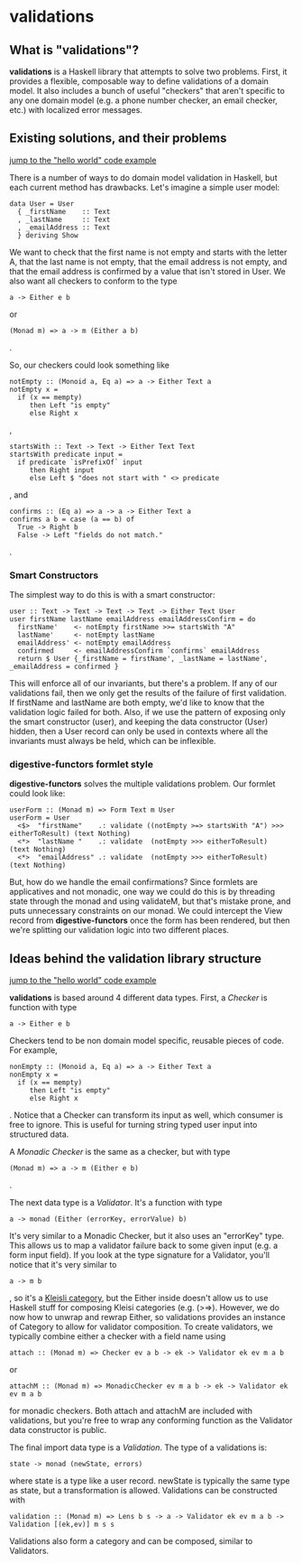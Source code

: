 validations
===========

What is "validations"?
----------------------

**validations** is a Haskell library that attempts to solve two
problems. First, it provides a flexible, composable way to define
validations of a domain model. It also includes a bunch of useful
"checkers" that aren't specific to any one domain model (e.g. a phone
number checker, an email checker, etc.) with localized error messages.

Existing solutions, and their problems
--------------------------------------

[jump to the "hello world" code example](#hello-world)

There is a number of ways to do domain model validation in Haskell, but
each current method has drawbacks. Let's imagine a simple user model:

``` {.sourceCode .literate .haskell}
data User = User
  { _firstName    :: Text
  , _lastName     :: Text
  , _emailAddress :: Text
  } deriving Show
```

We want to check that the first name is not empty and starts with the
letter A, that the last name is not empty, that the email address is not
empty, and that the email address is confirmed by a value that isn't
stored in User. We also want all checkers to conform to the type

``` {.sourceCode .haskell}
a -> Either e b
```

or

``` {.sourceCode .haskell}
(Monad m) => a -> m (Either a b)
```

.

So, our checkers could look something like

``` {.sourceCode .literate .haskell}
notEmpty :: (Monoid a, Eq a) => a -> Either Text a
notEmpty x =
  if (x == mempty)
     then Left "is empty"
     else Right x
```

,

``` {.sourceCode .literate .haskell}
startsWith :: Text -> Text -> Either Text Text
startsWith predicate input = 
  if predicate `isPrefixOf` input
     then Right input
     else Left $ "does not start with " <> predicate
```

, and

``` {.sourceCode .literate .haskell}
confirms :: (Eq a) => a -> a -> Either Text a
confirms a b = case (a == b) of
  True -> Right b
  False -> Left "fields do not match."
```

.

### Smart Constructors ###

The simplest way to do this is with a smart constructor:

``` {.sourceCode .literate .haskell}
user :: Text -> Text -> Text -> Text -> Either Text User
user firstName lastName emailAddress emailAddressConfirm = do
  firstName'    <- notEmpty firstName >>= startsWith "A"
  lastName'     <- notEmpty lastName
  emailAddress' <- notEmpty emailAddress
  confirmed     <- emailAddressConfirm `confirms` emailAddress
  return $ User {_firstName = firstName', _lastName = lastName', _emailAddress = confirmed }
```

This will enforce all of our invariants, but there's a problem. If any
of our validations fail, then we only get the results of the failure of
first validation. If firstName and lastName are both empty, we'd like to
know that the validation logic failed for both. Also, if we use the
pattern of exposing only the smart constructor (user), and keeping the
data constructor (User) hidden, then a User record can only be used in
contexts where all the invariants must always be held, which can be
inflexible.

### digestive-functors formlet style ###

**digestive-functors** solves the multiple validations problem. Our
formlet could look like:

``` {.sourceCode .literate .haskell}
userForm :: (Monad m) => Form Text m User
userForm = User
  <$>  "firstName"    .: validate ((notEmpty >=> startsWith "A") >>> eitherToResult) (text Nothing)
  <*>  "lastName "    .: validate  (notEmpty >>> eitherToResult)                     (text Nothing)
  <*>  "emailAddress" .: validate  (notEmpty >>> eitherToResult)                     (text Nothing)
```

But, how do we handle the email confirmations? Since formlets are
applicatives and not monadic, one way we could do this is by threading
state through the monad and using validateM, but that's mistake prone,
and puts unnecessary constraints on our monad. We could intercept the
View record from **digestive-functors** once the form has been rendered,
but then we're splitting our validation logic into two different places.

Ideas behind the validation library structure
---------------------------------------------

[jump to the "hello world" code example](#hello-world)

**validations** is based around 4 different data types. First, a
*Checker* is function with type

``` {.sourceCode .haskell}
a -> Either e b
```

Checkers tend to be non domain model specific, reusable pieces of code.
For example,

``` {.sourceCode .literate .haskell}
nonEmpty :: (Monoid a, Eq a) => a -> Either Text a
nonEmpty x =
  if (x == mempty)
     then Left "is empty"
     else Right x
```

. Notice that a Checker can transform its input as well, which consumer
is free to ignore. This is useful for turning string typed user input
into structured data.

A *Monadic Checker* is the same as a checker, but with type

``` {.sourceCode .haskell}
(Monad m) => a -> m (Either e b)
```

.

The next data type is a *Validator*. It's a function with type

``` {.sourceCode .haskell}
a -> monad (Either (errorKey, errorValue) b)
```

It's very similar to a Monadic Checker, but it also uses an "errorKey"
type. This allows us to map a validator failure back to some given input
(e.g. a form input field). If you look at the type signature for a
Validator, you'll notice that it's very similar to

``` {.sourceCode .haskell}
a -> m b
```

, so it's a [Kleisli
category](http://www.haskell.org/haskellwiki/Monad_laws), but the Either
inside doesn't allow us to use Haskell stuff for composing Kleisi
categories (e.g. (\>=\>). However, we do now how to unwrap and rewrap
Either, so validations provides an instance of Category to allow for
validator composition. To create validators, we typically combine either
a checker with a field name using

``` {.sourceCode .haskell}
attach :: (Monad m) => Checker ev a b -> ek -> Validator ek ev m a b
```

or

``` {.sourceCode .haskell}
attachM :: (Monad m) => MonadicChecker ev m a b -> ek -> Validator ek ev m a b
```

for monadic checkers. Both attach and attachM are included with
validations, but you're free to wrap any conforming function as the
Validator data constructor is public.

The final import data type is a *Validation*. The type of a validations
is:

    state -> monad (newState, errors)

where state is a type like a user record. newState is typically the same
type as state, but a transformation is allowed. Validations can be
constructed with

    validation :: (Monad m) => Lens b s -> a -> Validator ek ev m a b -> Validation [(ek,ev)] m s s

Validations also form a category and can be composed, similar to
Validators.
